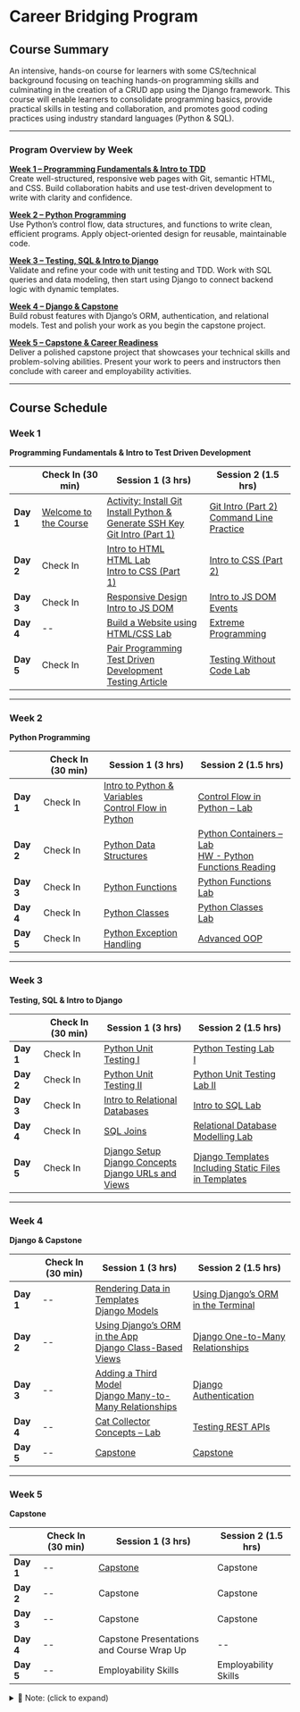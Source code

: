 # **Career Bridging Program**  
<!--![Logo Placeholder](#) ![Logo Placeholder](#) --> 

## **Course Summary**  
An intensive, hands-on course for learners with some CS/technical background focusing on teaching hands-on programming skills and culminating in the creation of a CRUD app using the Django framework. This course will enable learners to consolidate programming basics, provide practical skills in testing and collaboration, and promotes good coding practices using industry standard languages (Python & SQL).

---

### **Program Overview by Week**

[**Week 1 – Programming Fundamentals & Intro to TDD**](#week-1)  
Create well-structured, responsive web pages with Git, semantic HTML, and CSS. Build collaboration habits and use test-driven development to write with clarity and confidence.

[**Week 2 – Python Programming**](#week-2)  
Use Python’s control flow, data structures, and functions to write clean, efficient programs. Apply object-oriented design for reusable, maintainable code.

[**Week 3 – Testing, SQL & Intro to Django**](#week-3)  
Validate and refine your code with unit testing and TDD. Work with SQL queries and data modeling, then start using Django to connect backend logic with dynamic templates.

[**Week 4 – Django & Capstone**](#week-4)  
Build robust features with Django’s ORM, authentication, and relational models. Test and polish your work as you begin the capstone project.

[**Week 5 – Capstone & Career Readiness**](#week-5)  
Deliver a polished capstone project that showcases your technical skills and problem-solving abilities. Present your work to peers and instructors then conclude with career and employability activities.

---

## Course Schedule 

### Week 1  
**Programming Fundamentals & Intro to Test Driven Development**

|       | Check In (30 min) | Session 1 (3 hrs)                                                                                          | Session 2 (1.5 hrs)                                                                 |
|-------|-------------------|------------------------------------------------------------------------------------------------------------|--------------------------------------------------------------------------------------|
| **Day 1** | [Welcome to the Course](https://docs.google.com/presentation/d/1flK7clSYVy4xMochk8PT5sw9z1wsyhxiE9uhmld6BSk/edit?usp=sharing) | [Activity: Install Git](https://git.generalassemb.ly/Jordan-Modee/install-git)<br>[Install Python & Generate SSH Key](https://git.generalassemb.ly/Jordan-Modee/install-day-python)<br>[Git Intro (Part 1)](https://git.generalassemb.ly/Jordan-Modee/git-intro/tree/main) | [Git Intro (Part 2)](https://git.generalassemb.ly/Jordan-Modee/git-intro/tree/main)<br>[Command Line Practice](https://git.generalassemb.ly/Jordan-Modee/command-line-practice)&nbsp;&nbsp; |
| **Day 2** | Check In | [Intro to HTML](https://git.generalassemb.ly/Jordan-Modee/intro-to-html)&nbsp;&nbsp;&nbsp;&nbsp;<br>[HTML Lab](https://git.generalassemb.ly/Jordan-Modee/html-lab/blob/main/README.md)&nbsp;&nbsp;&nbsp;&nbsp; <br> [Intro to CSS (Part 1)](https://git.generalassemb.ly/Jordan-Modee/intro-to-css)&nbsp;&nbsp;&nbsp;&nbsp;&nbsp;| [Intro to CSS (Part 2)](https://git.generalassemb.ly/Jordan-Modee/intro-to-css)&nbsp;&nbsp;&nbsp;&nbsp;&nbsp; |
| **Day 3** | Check In | [Responsive Design](https://git.generalassemb.ly/Jordan-Modee/responsive-design/)&nbsp;&nbsp;<br>[Intro to JS DOM](https://git.generalassemb.ly/Jordan-Modee/js-dom-intro-lesson) | [Intro to JS DOM Events](https://git.generalassemb.ly/Jordan-Modee/js-dom-events-lesson) |
| **Day 4** | -- | [Build a Website using HTML/CSS Lab](https://git.generalassemb.ly/Jordan-Modee/html-css-site-lab) | [Extreme Programming](https://git.generalassemb.ly/Jordan-Modee/extreme-programming/blob/main/README.md)&nbsp;&nbsp;&nbsp; |
| **Day 5** | Check In | [Pair Programming](https://git.generalassemb.ly/Jordan-Modee/pair-programming-lesson/tree/main)&nbsp;&nbsp;&nbsp;&nbsp;&nbsp; <br>[Test Driven Development](https://git.generalassemb.ly/Jordan-Modee/test-driven-development-lesson/) <br>[Testing Article](https://www.guru99.com/test-case.html) | [Testing Without Code Lab](https://git.generalassemb.ly/Jordan-Modee/testing-without-code-lab/blob/main/README.md) |

---

### Week 2  
**Python Programming**

|       | Check In (30 min) | Session 1 (3 hrs)                                                     | Session 2 (1.5 hrs)                                                     |
|-------|-------------------|-----------------------------------------------------------------------|--------------------------------------------------------------------------|
| **Day 1** | Check In | [Intro to Python & Variables](http://git.generalassemb.ly/Jordan-Modee/python-intro)&nbsp;&nbsp;&nbsp; <br> [Control Flow in Python](https://git.generalassemb.ly/Jordan-Modee/python-control-flow-1)|[Control Flow in Python – Lab](https://git.generalassemb.ly/Jordan-Modee/Python-control-flow-lab/tree/main)&nbsp;&nbsp; |
| **Day 2** | Check In | [Python Data Structures](https://git.generalassemb.ly/Jordan-Modee/python-containers)&nbsp;&nbsp;&nbsp;&nbsp;&nbsp; | [Python Containers – Lab](https://git.generalassemb.ly/Jordan-Modee/python-containers-lab)&nbsp;&nbsp;&nbsp;<br>[HW - Python Functions Reading](https://www.guru99.com/functions-in-python.html) |
| **Day 3** | Check In | [Python Functions](https://git.generalassemb.ly/Jordan-Modee/python-functions)&nbsp;&nbsp;&nbsp;&nbsp;&nbsp; | [Python Functions Lab](https://git.generalassemb.ly/Jordan-Modee/python-functions-lab)&nbsp;&nbsp;&nbsp;&nbsp; |
| **Day 4** | Check In | [Python Classes](https://git.generalassemb.ly/Jordan-Modee/python-classes)&nbsp;&nbsp;&nbsp;&nbsp; | [Python Classes Lab](https://git.generalassemb.ly/Jordan-Modee/python-oop-lab)&nbsp;&nbsp;&nbsp; |
| **Day 5** | Check In | [Python Exception Handling](https://git.generalassemb.ly/Jordan-Modee/python-exception-handling) | [Advanced OOP](https://git.generalassemb.ly/Jordan-Modee/python-advanced-oop)&nbsp;&nbsp;&nbsp;&nbsp; |

---

### Week 3  
**Testing, SQL & Intro to Django**

|       | Check In (30 min) | Session 1 (3 hrs)                                                                                      | Session 2 (1.5 hrs)                                                                                  |
|-------|-------------------|--------------------------------------------------------------------------------------------------------|-------------------------------------------------------------------------------------------------------|
| **Day 1** | Check In | [Python Unit Testing I](https://git.generalassemb.ly/Jordan-Modee/python-unit-testing-1)&nbsp;&nbsp;&nbsp;&nbsp; | [Python Testing Lab I](https://git.generalassemb.ly/Jordan-Modee/python-unit-testing-lab-I)&nbsp;&nbsp;&nbsp;&nbsp; |
| **Day 2** | Check In | [Python Unit Testing II](https://git.generalassemb.ly/Jordan-Modee/python-unit-testing-2)&nbsp;&nbsp;&nbsp; | [Python Unit Testing Lab II](https://git.generalassemb.ly/Jordan-Modee/python-unit-testing-lab-II)&nbsp;&nbsp; |
| **Day 3** | Check In | [Intro to Relational Databases](https://git.generalassemb.ly/Jordan-Modee/intro-to-relational-databases) | [Intro to SQL Lab](https://git.generalassemb.ly/Jordan-Modee/sql-lab)&nbsp;&nbsp;&nbsp;&nbsp; |
| **Day 4** | Check In | [SQL Joins](https://git.generalassemb.ly/Jordan-Modee/sql-relational-mapping-lesson)&nbsp;&nbsp;&nbsp;&nbsp; | [Relational Database Modelling Lab](https://git.generalassemb.ly/Jordan-Modee/relational-database-modeling) |
| **Day 5** | Check In | [Django Setup](https://git.generalassemb.ly/Jordan-Modee/django-crud-app-cat-collector-2/blob/main/setup/README.md)<br>[Django Concepts](https://git.generalassemb.ly/Jordan-Modee/django-crud-app-cat-collector-2/blob/main/concepts/README.md)<br>[Django URLs and Views](https://git.generalassemb.ly/Jordan-Modee/django-crud-app-cat-collector-2/blob/main/django-urls-and-views/README.md) | [Django Templates](https://git.generalassemb.ly/Jordan-Modee/django-crud-app-cat-collector-2/blob/main/django-templates/README.md)<br>[Including Static Files in Templates](https://git.generalassemb.ly/Jordan-Modee/django-crud-app-cat-collector-2/blob/main/including-static-files-in-templates/README.md)&nbsp; |

---

### Week 4  
**Django & Capstone**

|       | Check In (30 min) | Session 1 (3 hrs)                                                                     | Session 2 (1.5 hrs)                                                           |
|-------|-------------------|---------------------------------------------------------------------------------------|-------------------------------------------------------------------------------|
| **Day 1** | -- | [Rendering Data in Templates](https://git.generalassemb.ly/Jordan-Modee/django-crud-app-cat-collector-2/blob/main/rendering-data-in-templates/README.md)<br>[Django Models](https://git.generalassemb.ly/Jordan-Modee/django-crud-app-cat-collector-2/blob/main/django-models/README.md) | [Using Django’s ORM in the Terminal](https://git.generalassemb.ly/Jordan-Modee/django-crud-app-cat-collector-2/blob/main/using-djangos-orm-in-the-terminal/README.md)&nbsp;&nbsp; |
| **Day 2** | -- | [Using Django’s ORM in the App](https://git.generalassemb.ly/Jordan-Modee/django-crud-app-cat-collector-2/blob/main/using-djangos-orm-in-the-app/README.md)<br>[Django Class-Based Views](https://git.generalassemb.ly/Jordan-Modee/django-crud-app-cat-collector-2/blob/main/django-class-based-views/README.md) | [Django One-to-Many Relationships](https://git.generalassemb.ly/Jordan-Modee/django-crud-app-cat-collector-2/blob/main/django-one-to-many-relationships/README.md)&nbsp;&nbsp; |
| **Day 3** | -- | [Adding a Third Model](https://git.generalassemb.ly/Jordan-Modee/django-crud-app-cat-collector-2/blob/main/adding-a-third-model/README.md)<br>[Django Many-to-Many Relationships](https://git.generalassemb.ly/Jordan-Modee/django-crud-app-cat-collector-2/blob/main/django-many-to-many-relationships/README.md) | [Django Authentication](https://git.generalassemb.ly/Jordan-Modee/django-crud-app-cat-collector-2/blob/main/django-authentication/README.md)&nbsp; |
| **Day 4** | -- | [Cat Collector Concepts – Lab](https://git.generalassemb.ly/Jordan-Modee/django-crud-app-lab-2)&nbsp; | [Testing REST APIs](https://git.generalassemb.ly/Jordan-Modee/python-testing-apis)&nbsp;&nbsp;&nbsp;&nbsp; |
| **Day 5** | -- | [Capstone](https://git.generalassemb.ly/Jordan-Modee/capstone-project/tree/main)&nbsp;&nbsp; | [Capstone](https://git.generalassemb.ly/Jordan-Modee/capstone-project/tree/main)&nbsp;&nbsp; |

---

### Week 5  
**Capstone**

|       | Check In (30 min) | Session 1 (3 hrs)                                           | Session 2 (1.5 hrs)                                           |
|-------|-------------------|-------------------------------------------------------------|---------------------------------------------------------------|
| **Day 1** | -- | [Capstone](https://git.generalassemb.ly/Jordan-Modee/capstone-project/tree/main)&nbsp;&nbsp; | Capstone&nbsp;&nbsp; |
| **Day 2** | -- | Capstone&nbsp;&nbsp; | Capstone&nbsp;&nbsp; |
| **Day 3** | -- | Capstone&nbsp;&nbsp; | Capstone&nbsp;&nbsp; |
| **Day 4** | -- | Capstone Presentations and Course Wrap Up&nbsp;&nbsp; | -- |
| **Day 5** | -- | Employability Skills&nbsp;&nbsp;&nbsp;&nbsp; | Employability Skills&nbsp;&nbsp;&nbsp;&nbsp; |

<details> <summary>📌 Note: (click to expand)</summary>
For access purposes, these two repositories were duplicated by one of the instructors and made public (since the originals had internal visibility and could not be changed). This ensures students can access them like the rest of the repos:

- [django-crud-app-cat-collector-2](https://git.generalassemb.ly/Jordan-Modee/django-crud-app-cat-collector-2)

- [django-crud-app-lab-2](https://git.generalassemb.ly/Jordan-Modee/django-crud-app-lab-2)

> If you need to upload or update material, please make sure to upload it here as well.

The internal repos:
- [django-crud-app-cat-collector](https://git.generalassemb.ly/Jordan-Modee/django-crud-app-cat-collector)

- [django-crud-app-lab](https://git.generalassemb.ly/Jordan-Modee/django-crud-app-lab)

</details>
